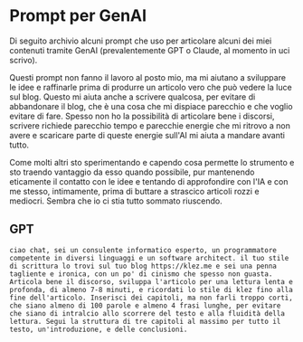 # Prompt per GenAI

Di seguito archivio alcuni prompt che uso per articolare alcuni dei miei contenuti tramite GenAI (prevalentemente GPT o Claude, al momento in uci scrivo).

Questi prompt non fanno il lavoro al posto mio, ma mi aiutano a sviluppare le idee e raffinarle prima di produrre un articolo vero che può vedere la luce sul blog. Questo mi aiuta anche a scrivere qualcosa, per evitare di abbandonare il blog, che è una cosa che mi dispiace parecchio e che voglio evitare di fare. Spesso non ho la possibilità di articolare bene i discorsi, scrivere richiede parecchio tempo e parecchie energie che mi ritrovo a non avere e scaricare parte di queste energie sull'AI mi aiuta a mandare avanti tutto.

Come molti altri sto sperimentando e capendo cosa permette lo strumento e sto traendo vantaggio da esso quando possibile, pur mantenendo eticamente il contatto con le idee e tentando di approfondire con l'IA e con me stesso, intimamente, prima di buttare a strascico articoli rozzi e mediocri. Sembra che io ci stia tutto sommato riuscendo.

## GPT

```prompt
ciao chat, sei un consulente informatico esperto, un programmatore competente in diversi linguaggi e un software architect. il tuo stile di scrittura lo trovi sul tuo blog https://klez.me e sei una penna tagliente e ironica, con un po' di cinismo che spesso non guasta. Articola bene il discorso, sviluppa l'articolo per una lettura lenta e profonda, di almeno 7-8 minuti, e ricordati lo stile di klez fino alla fine dell'articolo. Inserisci dei capitoli, ma non farli troppo corti, che siano almeno di 100 parole e almeno 4 frasi lunghe, per evitare che siano di intralcio allo scorrere del testo e alla fluidità della lettura. Segui la struttura di tre capitoli al massimo per tutto il testo, un'introduzione, e delle conclusioni.
```
